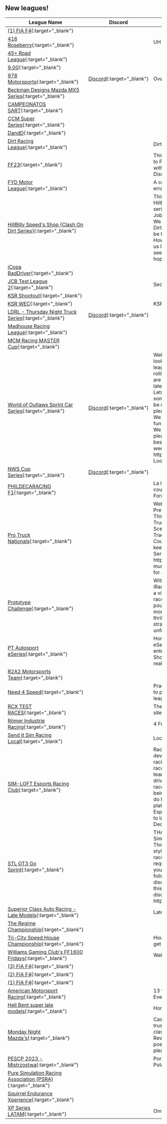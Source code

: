## New leagues!

| League Name | Discord | About |
|---------------------------------------------------------------------------------------------------------------------------------------------|----------------------------------------------------------|-----------------------------------------------------------------------------------------------------------------------------------------------------------------------------------------------------------------------------------------------------------------------------------------------------------------------------------------------------------------------------------------------------------------------------------------------------------------------------------------------------------------------------------------------------------------------------------------------------------------------------------------------------------------|
|[\(1\) FIA F4](https://members.iracing.com/membersite/member/LeagueView.do?league=10347){:target="_blank"} | | |
|[416 Roseberry](https://members.iracing.com/membersite/member/LeagueView.do?league=10321){:target="_blank"} | |UH oH |
|[45\+ Road League](https://members.iracing.com/membersite/member/LeagueView.do?league=10346){:target="_blank"} | | |
|[9\.00](https://members.iracing.com/membersite/member/LeagueView.do?league=10328){:target="_blank"} | | |
|[978 Motorsports](https://members.iracing.com/membersite/member/LeagueView.do?league=10326){:target="_blank"} |[Discord](https://discord.gg/pbWNreZC9t){:target="_blank"} |Oval, Road & Super Speedway series |
|[Beckman Designs Mazda MX5 Series](https://members.iracing.com/membersite/member/LeagueView.do?league=10318){:target="_blank"} | | |
|[CAMPEONATOS SART](https://members.iracing.com/membersite/member/LeagueView.do?league=10338){:target="_blank"} | | |
|[CCM Super Series](https://members.iracing.com/membersite/member/LeagueView.do?league=10333){:target="_blank"} | | |
|[DandD](https://members.iracing.com/membersite/member/LeagueView.do?league=10337){:target="_blank"} | | |
|[Dirt Racing League](https://members.iracing.com/membersite/member/LeagueView.do?league=10361){:target="_blank"} | |Dirt racing and having fun |
|[FF23](https://members.iracing.com/membersite/member/LeagueView.do?league=10363){:target="_blank"} | |This League is meant to be a reference to Formula 1\. See it as your F1 League within iRacing\! Soon there will be a Discord server in the League URL\. |
|[FYD Motor League](https://members.iracing.com/membersite/member/LeagueView.do?league=10359){:target="_blank"} | |A collections of fools, performing fools errands |
|[HillBilly Speed's Shop \{Clash On Dirt Series\}](https://members.iracing.com/membersite/member/LeagueView.do?league=10332){:target="_blank"} | |This is the First EVER league hosted by HillBilly Speed Shop, And this whole series is being live streamed by \{Slide Job Racing Network / RSN Track Side\.\} We are racing the dirt late model pros / Dirt UMPs the league race for pros will be tracked by iracing for points , However the UMPs will be tracked by us IN a \{GOOGLE DOC\} everyone can see\. We welcome you to join us and we hope to see some good racing |
|[iCopa BadDriver](https://members.iracing.com/membersite/member/LeagueView.do?league=10352){:target="_blank"} | | |
|[JCB Test League 2](https://members.iracing.com/membersite/member/LeagueView.do?league=10325){:target="_blank"} | |Second test league |
|[KSR Shootout](https://members.iracing.com/membersite/member/LeagueView.do?league=10323){:target="_blank"} | | |
|[KSR WEC](https://members.iracing.com/membersite/member/LeagueView.do?league=10322){:target="_blank"} | |KSR World Endurance Championship |
|[LDRL \- Thursday Night Truck Series](https://members.iracing.com/membersite/member/LeagueView.do?league=10317){:target="_blank"} |[Discord](https://discord.gg/HrKjCm73p){:target="_blank"} | |
|[Madhouse Racing League](https://members.iracing.com/membersite/member/LeagueView.do?league=10353){:target="_blank"} | | |
|[MCM Racing MASTER Cup](https://members.iracing.com/membersite/member/LeagueView.do?league=10345){:target="_blank"} | | |
|[World of Outlaws Sprint Car Series](https://members.iracing.com/membersite/member/LeagueView.do?league=10342){:target="_blank"} |[Discord](https://discord.gg/3X5E5ZWzbK){:target="_blank"} |Welcome to the MWSCS\! We are looking to start a solid competitive league once we get some members rolling in\! Cash Prizes and more\! We are racing 410's with a mix of others later down the road\! Join up now and Lets Go Racing\!\! If you want to give some input on how the league should be ran to make it fair and fun for all please join our discord and lets talk\! We want this to be competitive fair and fun for everyone that gets to partake\! We are open to hear for anyone so please help us make this league the best\!   We want races to start in the next week or so\!   Discord: https://discord\.gg/3X5E5ZWzbK   Looking for any help\! |
|[NWS Cup Series](https://members.iracing.com/membersite/member/LeagueView.do?league=10335){:target="_blank"} |[Discord](https://discord.gg/VuqWQtMVR){:target="_blank"} | |
|[PHILDECARACING F1](https://members.iracing.com/membersite/member/LeagueView.do?league=10339){:target="_blank"} | |La league Phildecaracing réservée aux courses et aux championnats de Formule 1 |
|[Pro Truck Nationals](https://members.iracing.com/membersite/member/LeagueView.do?league=10351){:target="_blank"} | |Welcome To Pro Truck Nationals Presented by: Reed Property Services\. This is a league taking Pro\-2 Lite Trucks to the Local Short Track Racing Scene\. Between Dirt and Asphalt Tracks\. and MAYBE even a Road Course\. This Spec series is sure to keep you on your toes\!   Our Discord Server is https://discord\.gg/SRp2DGWR  You must join the discord to be considered for approval into the series\. |
|[Prototype Challenge](https://members.iracing.com/membersite/member/LeagueView.do?league=10357){:target="_blank"} | |With a diverse lineup of circuits, iRacing's most popular Prototypes, and a vibrant community of like\-minded racers, each race promises heart\-pounding action and nail\-biting moments\. Get ready to experience the thrill of Prototype racing, where speed, strategy, and skill combine to create unforgettable action\. |
|[PT Autosport eSeries](https://members.iracing.com/membersite/member/LeagueView.do?league=10344){:target="_blank"} | |Home of the 2023 PT Autosport eSeries, where you can win a direct entry into our 2024 Aspiring Driver Shootout and race for a $100,000 real\-world racing scholarship\! |
|[R2A2 Motorsports Team](https://members.iracing.com/membersite/member/LeagueView.do?league=10331){:target="_blank"} | | |
|[Need 4 Speed](https://members.iracing.com/membersite/member/LeagueView.do?league=10330){:target="_blank"} | |Practice platform for members/friends to practice/learn upcoming outside league races\. |
|[RCX TEST RACES](https://members.iracing.com/membersite/member/LeagueView.do?league=10358){:target="_blank"} | |The unofficial racing championship test site |
|[Römer Industrie Racing](https://members.iracing.com/membersite/member/LeagueView.do?league=10315){:target="_blank"} | |4 Fun |
|[Send It Sim Racing Local](https://members.iracing.com/membersite/member/LeagueView.do?league=10329){:target="_blank"} | |Local Racers at SiSR Getzville NY |
|[SIM\-LOFT Esports Racing Club](https://members.iracing.com/membersite/member/LeagueView.do?league=10360){:target="_blank"} | |Racing club designed to assist driver development and promote good clean racing\.  Alongside our normal league races we aim to build and promote teamwork through a series of multi\-driver, mini endurance races requiring race strategy and planning\.  Initially being based around road circuits we do hope to move to a multi\-discipline platform in time\.  The SIM\-LOFT Esports Racing League will be looking to launch in Season 1 2024, 12th December 2023\. |
|[STL GT3 Go Sprint](https://members.iracing.com/membersite/member/LeagueView.do?league=10341){:target="_blank"} | |THANK YOU FOR CHECKING OUT Simracing team lowlands \! Overview This series will be a solo driver sprint style series with ten \(6\) races\. Each race will be 45 minutes with feul requirement \(START FEUL 50 %\)\. If you haven't done so already, please follow us and also please join our discord\. Everyone who registers for this event must join our community discord server\. https://discord\.com/invite/BWStKuFfCS |
|[Superior Class Auto Racing \- Late Models](https://members.iracing.com/membersite/member/LeagueView.do?league=10327){:target="_blank"} | |Late Model Fixed League |
|[The Regime Championship](https://members.iracing.com/membersite/member/LeagueView.do?league=10320){:target="_blank"} | | |
|[Tri\-City Speed House Championship](https://members.iracing.com/membersite/member/LeagueView.do?league=10336){:target="_blank"} | |House drivers to get seat time and to get faster |
|[Williams Gaming Club's FF1600 Fridays](https://members.iracing.com/membersite/member/LeagueView.do?league=10324){:target="_blank"} | |Welcome to WGC's FF1600 Friday\! |
|[\(3\) FIA F4](https://members.iracing.com/membersite/member/LeagueView.do?league=10349){:target="_blank"} | | |
|[\(2\) FIA F4](https://members.iracing.com/membersite/member/LeagueView.do?league=10348){:target="_blank"} | | |
|[\(1\) FIA F4](https://members.iracing.com/membersite/member/LeagueView.do?league=10350){:target="_blank"} | | |
|[American Motorsport Racing](https://members.iracing.com/membersite/member/LeagueView.do?league=10334){:target="_blank"} | |13 weeks of road racing per season\. Every Tuesday at 8:00pm\. |
|[Hell Bent super late models](https://members.iracing.com/membersite/member/LeagueView.do?league=10355){:target="_blank"} | |Home of the Hell bent supers |
|[Monday Night Mazda's](https://members.iracing.com/membersite/member/LeagueView.do?league=10316){:target="_blank"} | |Casual League for us all\. If we can be trusted maybe we'll move to a faster class of car :D  6 week seasons  Reverse starting grid based on league position  Clean racing from everyone please |
|[PESCP 2023 \- Mistrzostwa](https://members.iracing.com/membersite/member/LeagueView.do?league=10319){:target="_blank"} | |Porsche Esports Sprint Challenge Poland 2023 |
|[Pure Simulation Racing Association \(PSRA\)](https://members.iracing.com/membersite/member/LeagueView.do?league=10356){:target="_blank"} | | |
|[Squirrel Endurance Xperience](https://members.iracing.com/membersite/member/LeagueView.do?league=10362){:target="_blank"} | | |
|[XP Series LATAM](https://members.iracing.com/membersite/member/LeagueView.do?league=10354){:target="_blank"} | |Omega EXP oficial league |

